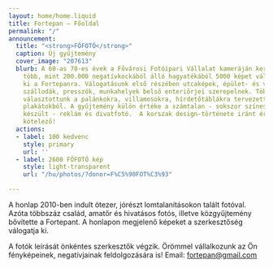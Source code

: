 ```yaml
---
layout: home/home.liquid
title: Fortepan — Főoldal
permalink: "/"
announcement:
  title: "<strong>FŐFOTÓ</strong>"
  caption: Új gyűjtemény
  cover_image: "207613"
  blurb: A 60-as 70-es évek a Fővárosi Fotóipari Vállalat kameráján keresztül. A FŐFOTÓ
    több, mint 200.000 negatívkockából álló hagyatékából 5000 képet választottunk
    ki a Fortepanra. Válogatásunk első részében utcaképek, épület- és városfotók,
    szállodák, presszók, munkahelyek belső enteriőrjei szerepelnek. Többszáz fotót
    választottunk a palánkokra, villamosokra, hírdetőtáblákra tervezett egyedi mozifilm
    plakátokból. A gyűjtemény külön értéke a számtalan - sokszor színes negatívra
    készült - reklám és divatfotó.  A korszak design-története iránt érdeklődőknek
    kötelező!
  actions:
  - label: 100 kedvenc
    style: primary
    url: ''
  - label: 2600 FŐFOTÓ kép
    style: light-transparent
    url: "/hu/photos/?donor=F%C5%90FOT%C3%93"

---
```

A honlap 2010-ben indult ötezer, jórészt lomtalanításokon talált fotóval. Azóta többszáz család, amatőr és hivatásos fotós, illetve közgyűjtemény bővítette a Fortepant. A honlapon megjelenő képeket a szerkesztőség válogatja ki.

A fotók leírását önkéntes szerkesztők végzik. Örömmel vállalkozunk az Ön fényképeinek, negatívjainak feldolgozására is! Email: [fortepan@gmail.com](mailto:fortepan@gmail.com)